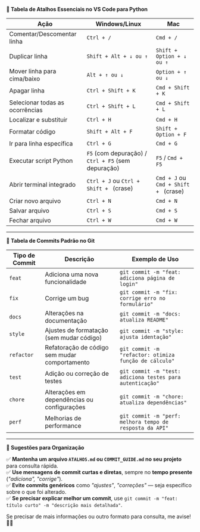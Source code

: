 **📌 Tabela de Atalhos Essenciais no VS Code para Python**

| **Ação**                                | **Windows/Linux**         | **Mac**                     |
|---------------------------------|----------------------|----------------------|
| Comentar/Descomentar linha      | `Ctrl + /`          | `Cmd + /`           |
| Duplicar linha                  | `Shift + Alt + ↓ ou ↑` | `Shift + Option + ↓ ou ↑` |
| Mover linha para cima/baixo     | `Alt + ↑ ou ↓`      | `Option + ↑ ou ↓`   |
| Apagar linha                    | `Ctrl + Shift + K`  | `Cmd + Shift + K`   |
| Selecionar todas as ocorrências  | `Ctrl + Shift + L`  | `Cmd + Shift + L`   |
| Localizar e substituir           | `Ctrl + H`          | `Cmd + H`           |
| Formatar código                  | `Shift + Alt + F`   | `Shift + Option + F`|
| Ir para linha específica         | `Ctrl + G`          | `Cmd + G`           |
| Executar script Python           | `F5` (com depuração) / `Ctrl + F5` (sem depuração) | `F5` / `Cmd + F5` |
| Abrir terminal integrado         | `Ctrl + J` ou `Ctrl + Shift + ` (crase) | `Cmd + J` ou `Cmd + Shift + ` (crase) |
| Criar novo arquivo               | `Ctrl + N`          | `Cmd + N`           |
| Salvar arquivo                   | `Ctrl + S`          | `Cmd + S`           |
| Fechar arquivo                   | `Ctrl + W`          | `Cmd + W`           |

---

**📌 Tabela de Commits Padrão no Git**

| **Tipo de Commit** | **Descrição** | **Exemplo de Uso** |
|-----------------|--------------|------------------|
| `feat`         | Adiciona uma nova funcionalidade | `git commit -m "feat: adiciona página de login"` |
| `fix`          | Corrige um bug | `git commit -m "fix: corrige erro no formulário"` |
| `docs`         | Alterações na documentação | `git commit -m "docs: atualiza README"` |
| `style`        | Ajustes de formatação (sem mudar código) | `git commit -m "style: ajusta identação"` |
| `refactor`     | Refatoração de código sem mudar comportamento | `git commit -m "refactor: otimiza função de cálculo"` |
| `test`         | Adição ou correção de testes | `git commit -m "test: adiciona testes para autenticação"` |
| `chore`        | Alterações em dependências ou configurações | `git commit -m "chore: atualiza dependências"` |
| `perf`         | Melhorias de performance | `git commit -m "perf: melhora tempo de resposta da API"` |

---

**📌 Sugestões para Organização**

✅ **Mantenha um arquivo `ATALHOS.md` ou `COMMIT_GUIDE.md` no seu projeto** para consulta rápida.  
✅ **Use mensagens de commit curtas e diretas**, sempre no **tempo presente** (*"adiciona", "corrige"*).  
✅ **Evite commits genéricos** como *"ajustes"*, *"correções"* — seja específico sobre o que foi alterado.  
✅ **Se precisar explicar melhor um commit**, use `git commit -m "feat: título curto" -m "descrição mais detalhada"`.  

Se precisar de mais informações ou outro formato para consulta, me avise! 🚀😃

